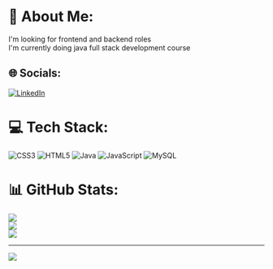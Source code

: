 # 💫 About Me:
I'm looking for frontend and backend roles<br>I'm currently doing java full stack development course


## 🌐 Socials:
[![LinkedIn](https://img.shields.io/badge/LinkedIn-%230077B5.svg?logo=linkedin&logoColor=white)](https://linkedin.com/in/https://www.linkedin.com/in/poornima-m-058b05249/) 

# 💻 Tech Stack:
![CSS3](https://img.shields.io/badge/css3-%231572B6.svg?style=for-the-badge&logo=css3&logoColor=white) ![HTML5](https://img.shields.io/badge/html5-%23E34F26.svg?style=for-the-badge&logo=html5&logoColor=white) ![Java](https://img.shields.io/badge/java-%23ED8B00.svg?style=for-the-badge&logo=java&logoColor=white) ![JavaScript](https://img.shields.io/badge/javascript-%23323330.svg?style=for-the-badge&logo=javascript&logoColor=%23F7DF1E) ![MySQL](https://img.shields.io/badge/mysql-%2300f.svg?style=for-the-badge&logo=mysql&logoColor=white)
# 📊 GitHub Stats:
![](https://github-readme-stats.vercel.app/api?username=Poornima219&theme=dark&hide_border=false&include_all_commits=false&count_private=false)<br/>
![](https://github-readme-streak-stats.herokuapp.com/?user=Poornima219&theme=dark&hide_border=false)<br/>
![](https://github-readme-stats.vercel.app/api/top-langs/?username=Poornima219&theme=dark&hide_border=false&include_all_commits=false&count_private=false&layout=compact)

---
[![](https://visitcount.itsvg.in/api?id=Poornima219&icon=0&color=0)](https://visitcount.itsvg.in)

<!-- Proudly created with GPRM ( https://gprm.itsvg.in ) -->
